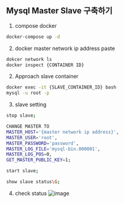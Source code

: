 ## Mysql Master Slave 구축하기


1. compose docker

```bash
docker-compose up -d
```


2. docker master network ip address paste 
```bash
dokcer network ls
docker inspect {CONTAINER ID}
```


2. Approach slave container
```bash
docker exec -it {SLAVE_CONTAINER_ID} bash
mysql -u root -p
```

3. slave setting
```bash
stop slave;

CHANGE MASTER TO 
MASTER_HOST='{master network ip address}', 
MASTER_USER='root', 
MASTER_PASSWORD='password', 
MASTER_LOG_FILE='mysql-bin.000001', 
MASTER_LOG_POS=0, 
GET_MASTER_PUBLIC_KEY=1;

start slave;

show slave status\G;

```

4. check status
   ![image](https://user-images.githubusercontent.com/64793712/126068024-feaeef47-d7be-4060-87cd-ff192bb61a6f.png)
